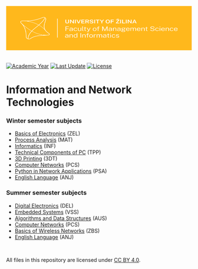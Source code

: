 <a href="https://www.fri.uniza.sk/" target="_blank">
  <img width="100%" height="120" src="https://raw.githubusercontent.com/bksivn/Hello/main/Logo_FRI_UNIZA_horizontalne_farebne_s_pozadim_s_ochrannou_zonou_EN.svg">
</a>

<br/>
<br/>

[![Academic Year](https://img.shields.io/static/v1?label=Academic%20Year&message=2021/2022&color=ffb81c&style=flat-square "Academic Year: 2021/2022")](#!)
[![Last Update](https://img.shields.io/github/last-commit/bksivn/Hello/main?label=Last%20Update&color=ffb81c&style=flat-square "Last Update")](#!)
[![License](https://img.shields.io/static/v1?label=License&message=CC%20BY%204.0&color=lightgray&style=flat-square "License: CC BY 4.0")](http://creativecommons.org/licenses/by/4.0/)



# Information and Network Technologies


### Winter semester subjects

- [Basics of Electronics](./01__Winter_Semester/01__ZEL_Basics_of_Electronics) (ZEL)
- [Process Analysis](#!) (MAT)
- [Informatics](./01__Winter_Semester/03__INF_Informatics) (INF)
- [Technical Components of PC](#!) (TPP)
- [3D Printing](#!) (3DT)
- [Computer Networks](#!) (PCS)
- [Python in Network Applications](#!) (PSA)
- [English Language](#!) (ANJ)


### Summer semester subjects

- [Digital Electronics](./2__Summer_Semester/1__DEL_Digital_Electronics) (DEL)
- [Embedded Systems](./2__Summer_Semester/2__VSS_Embedded_Systems) (VSS)
- [Algorithms and Data Structures](./2__Summer_Semester/3__AUS_Algorithms_and_Data_Structures) (AUS)
- [Computer Networks](./2__Summer_Semester/4__PCS_Computer_Networks) (PCS)
- [Basics of Wireless Networks](./2__Summer_Semester/5__ZBS_Basics_of_Wireless_Networks) (ZBS)
- [English Language](./2__Summer_Semester/6__ANJ_English_Language) (ANJ)

<br/>

All files in this repository are licensed under [CC BY 4.0](http://creativecommons.org/licenses/by/4.0/).

